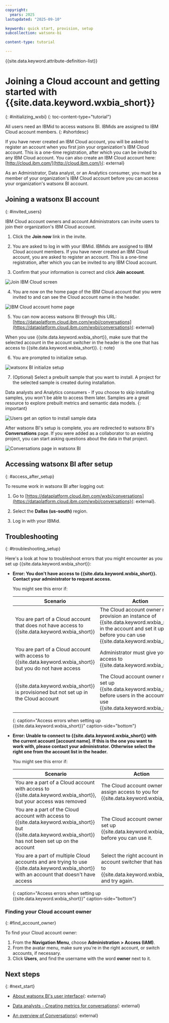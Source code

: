 ```yaml
---
copyright:
  years: 2025
lastupdated: "2025-09-10"

keywords: quick start, provision, setup
subcollection: watsonx-bi

content-type: tutorial

---
```


{{site.data.keyword.attribute-definition-list}}


# Joining a Cloud account and getting started with {{site.data.keyword.wxbia_short}}
{: #initializing_wxbi}
{: toc-content-type="tutorial"}

All users need an IBMid to access watsonx BI. IBMids are assigned to IBM Cloud account members. 
{: #shortdesc}

If you have never created an IBM Cloud account, you will be asked to register an account when you first join your organization's IBM Cloud account. This is a one-time registration, after which you can be invited to any IBM Cloud account. You can also create an IBM Cloud account here: [http://cloud.ibm.com/](http://cloud.ibm.com/){: external} 

As an Administrator, Data analyst, or an Analytics consumer, you must be a member of your organization's IBM Cloud account before you can access your organization's watsonx BI account.

##  Joining a watsonx BI account
{: #invited_users}

IBM Cloud account owners and account Administrators can invite users to join their organization's IBM Cloud account.

1. Click the **Join now** link in the invite. 

2. You are asked to log in with your IBMid. IBMids are assigned to IBM Cloud account members. If you have never created an IBM Cloud account, you are asked to register an account. This is a one-time registration, after which you can be invited to any IBM Cloud account. 

3. Confirm that your information is correct and click **Join account**. 

  ![Join IBM Cloud screen](images/join_ibm_cloud.png)

4. You are now on the home page of the IBM Cloud account that you were invited to and can see the Cloud account name in the header.

  ![IBM Cloud account home page](images/user_cloud_account.png)

5. You can now access watsonx BI through this URL: [https://dataplatform.cloud.ibm.com/wxbi/conversations](https://dataplatform.cloud.ibm.com/wxbi/conversations){: external}

  When you use {{site.data.keyword.wxbia_short}}, make sure that the selected account in the account switcher in the header is the one that has access to {{site.data.keyword.wxbia_short}}. 
  {: note}

6. You are prompted to initialize setup. 

![watsonx BI initialize setup](images/user_initialize_wxBI_setup.png)

7. (Optional) Select a prebuilt sample that you want to install. A project for the selected sample is created during installation.

  Data analysts and Analytics consumers - If you choose to skip installing samples, you won't be able to access them later. Samples are a great resource to explore prebuilt metrics and semantic data models. 
  {: important}

  ![Users get an option to install sample data](images/user_setup_sample.png)

After watsonx BI's setup is complete, you are redirected to watsonx BI's **Conversations** page. If you were added as a collaborator to an existing project, you can start asking questions about the data in that project.

![Conversations page in watsonx BI](images/user_conversation.png)

## Accessing watsonx BI after setup
{: #access_after_setup}

To resume work in watsonx BI after logging out:

1. Go to [https://dataplatform.cloud.ibm.com/wxbi/conversations](https://dataplatform.cloud.ibm.com/wxbi/conversations){: external}.

2. Select the **Dallas (us-south)** region.

3. Log in with your IBMid. 


## Troubleshooting 
{: #troubleshooting_setup}

 Here's a look at how to troubleshoot errors that you might encounter as you set up {{site.data.keyword.wxbia_short}}:

- **Error: You don't have access to {{site.data.keyword.wxbia_short}}. Contact your administrator to request access.**

  You might see this error if: 

  | Scenario | Action  |
  |-------|-------------|
  | You are part of a Cloud account that does not have access to {{site.data.keyword.wxbia_short}} | The Cloud account owner must provision an instance of {{site.data.keyword.wxbia_short}} in the account and set it up before you can use {{site.data.keyword.wxbia_short}}. |
  | You are part of a Cloud account with access to {{site.data.keyword.wxbia_short}} but you do not have access| Administrator must give you access to {{site.data.keyword.wxbia_short}} |
  | {{site.data.keyword.wxbia_short}} is provisioned but not set up in the Cloud account | The Cloud account owner must set up {{site.data.keyword.wxbia_short}} before users in the account can use {{site.data.keyword.wxbia_short}}. | 
  {: caption="Access errors when setting up {{site.data.keyword.wxbia_short}}" caption-side="bottom"}


- **Error: Unable to connect to {{site.data.keyword.wxbia_short}} with the current account [account name]. If this is the one you want to work with, please contact your administrator. Otherwise select the right one from the account list in the header.**

  You might see this error if: 

   | Scenario | Action  |
   |-------|-------------|
   | You are a part of a Cloud account with access to {{site.data.keyword.wxbia_short}}, but your access was removed | The Cloud account owner can assign access to you for {{site.data.keyword.wxbia_short}}.|
   | You are a part of the Cloud account with access to {{site.data.keyword.wxbia_short}} but {{site.data.keyword.wxbia_short}} has not been set up on the account| The Cloud account owner must set up {{site.data.keyword.wxbia_short}} before you can use it.|
   |You are a part of multiple Cloud accounts and are trying to use {{site.data.keyword.wxbia_short}} with an account that doesn't have access | Select the right account in the account switcher that has access to {{site.data.keyword.wxbia_short}} and try again.
   {: caption="Access errors when setting up {{site.data.keyword.wxbia_short}}" caption-side="bottom"}

### Finding your Cloud account owner
{: #find_account_owner}

To find your Cloud account owner:

1. From the **Navigation Menu**, choose **Administration > Access (IAM)**.
2. From the avatar menu, make sure you're in the right account, or switch accounts, if necessary.
3. Click **Users**, and find the username with the word **owner** next to it.


## Next steps
{: #next_start}

- [About watsonx BI's user interface](/docs/watsonx-bi?topic=watsonx-bi-user_interface){: external}

- [Data analysts - Creating metrics for conversations](/docs/watsonx-bi?topic=watsonx-bi-data_analysts_overview){: external}

- [An overview of Conversations](/docs/watsonx-bi?topic=watsonx-bi-conv_overview){: external}
